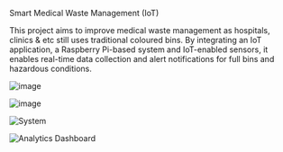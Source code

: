 Smart Medical Waste Management (IoT)

This project aims to improve medical waste management as hospitals, clinics & etc still uses traditional coloured bins. By integrating an IoT application, a 
Raspberry Pi-based system and IoT-enabled sensors, it enables real-time data collection and alert notifications for full bins and hazardous conditions.

![image](https://github.com/user-attachments/assets/1797c942-1d3e-4c47-9985-73b1f079bbb7)

![image](https://github.com/user-attachments/assets/efdbe72c-bf22-4e30-a1ca-f62beab4579b)

![System](https://github.com/user-attachments/assets/e00da3c0-50e3-4609-9650-0701de995d2a)

![Analytics Dashboard](https://github.com/user-attachments/assets/2176a943-ff7e-4786-b576-8a85a549e34a)
